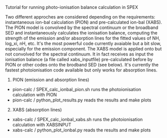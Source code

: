 Tutorial for running photo-ionisation balance calculation in SPEX

Two different approches are considered depending on the requirements: instantaneous ion-bal calculation (PION) and pre-calculated ion-bal (XABS). The PION model is convolved by the spectral continuum or the broadband SED and instantaneously calculates the ionisation balance, computing the strength of the emission and/or absorption lines for the fitted values of NH, log_xi, nH, etc. It's the most powerful code currently avaiable but a bit slow, especially for the emission component. The XABS model is applied onto but not convolved for the spectral continuum. It in fact receives as input the ionisation balance (a file called xabs_inputfile) pre-calculated before by PION or other codes onto the brodband SED (see below). It's currently the fastest photoionisation code available but only works for absorption lines.

1) PION (emission and absorption lines)

- pion-calc / SPEX_calc_ionbal_pion.sh runs the photoionisation calculation with PION
- pion-calc / python_plot_results.py reads the results and make plots

2) XABS (absorption lines)

- xabs-calc / SPEX_calc_ionbal_xabs.sh runs the photoionisation calculation with XABSINPUT
- xabs-calc / python_plot_ionbal.py reads the results and make plots
